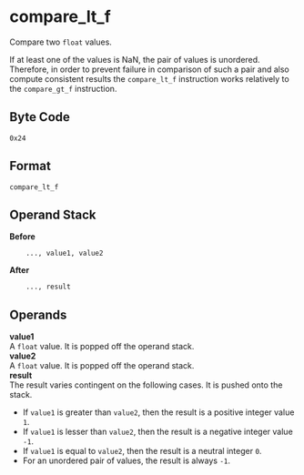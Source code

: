 # compare_lt_f

Compare two `float` values.

If at least one of the values is NaN, the pair of values is unordered.
Therefore, in order to prevent failure in comparison of such a pair and
also compute consistent results the `compare_lt_f` instruction
works relatively to the `compare_gt_f` instruction.

## Byte Code
```
0x24
```

## Format
```
compare_lt_f
```

## Operand Stack
**Before**  
```
    ..., value1, value2
```
**After**  
```
    ..., result
```

## Operands
**value1**  
    A `float` value. It is popped off the operand stack.  
**value2**  
    A `float` value. It is popped off the operand stack.  
**result**  
    The result varies contingent on the following cases. It is pushed
    onto the stack.
 * If `value1` is greater than `value2`, then the result is a positive integer value `1`.
 * If `value1` is lesser than `value2`, then the result is a negative integer value `-1`.
 * If `value1` is equal to `value2`, then the result is a neutral integer `0`.
 * For an unordered pair of values, the result is always `-1`.